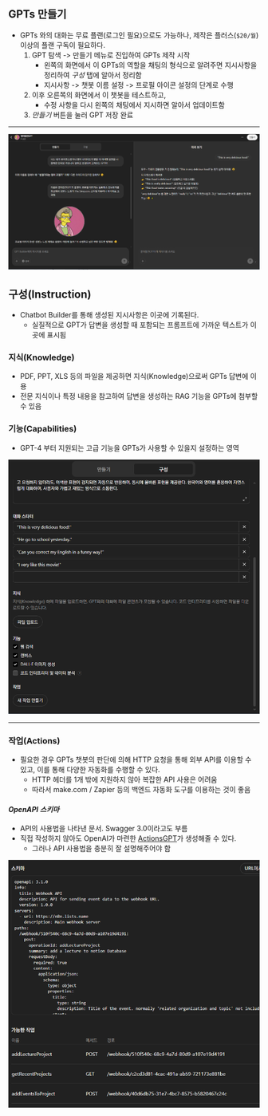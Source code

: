 ## GPTs 만들기

- GPTs 와의 대화는 무료 플랜(로그인 필요)으로도 가능하나, 제작은 플러스(`$20/월`) 이상의 플랜 구독이 필요하다.
	1. GPT 탐색 -> 만들기 메뉴로 진입하여 GPTs 제작 시작
		- 왼쪽의 화면에서 이 GPTs의 역할을 채팅의 형식으로 알려주면 지시사항을 정리하여 *구성* 탭에 알아서 정리함
		- 지시사항 -> 챗봇 이름 설정 -> 프로필 아이콘 설정의 단계로 수행
	2. 이후 오른쪽의 화면에서 이 챗봇을 테스트하고, 
		- 수정 사항을 다시 왼쪽의 채팅에서 지시하면 알아서 업데이트함
	3. *만들기* 버튼을 눌러 GPT 저장 완료

---

![](attachments/chatgpt-gps_creation.png)

## 구성(Instruction)

- Chatbot Builder를 통해 생성된 지시사항은 이곳에 기록된다. 
	- 실질적으로 GPT가 답변을 생성할 때 포함되는 프롬프트에 가까운 텍스트가 이곳에 표시됨

### 지식(Knowledge)

- PDF, PPT, XLS 등의 파일을 제공하면 지식(Knowledge)으로써 GPTs 답변에 이용
- 전문 지식이나 특정 내용을 참고하여 답변을 생성하는 RAG 기능을 GPTs에 첨부할 수 있음

### 기능(Capabilities)

- GPT-4 부터 지원되는 고급 기능을 GPTs가 사용할 수 있을지 설정하는 영역

![](attachments/chatgpt-gpt_instruction.png)

---

### 작업(Actions)

- 필요한 경우 GPTs 챗봇의 판단에 의해 HTTP 요청을 통해 외부 API를 이용할 수 있고, 이를 통해 다양한 자동화를 수행할 수 있다.
	- HTTP 헤더를 1개 밖에 지원하지 않아 복잡한 API 사용은 어려움
	- 따라서 make.com / Zapier 등의 백엔드 자동화 도구를 이용하는 것이 좋음

#### *OpenAPI 스키마*

- API의 사용법을 나타낸 문서. Swagger 3.0이라고도 부름
- 직접 작성하지 않아도 OpenAI가 마련한 [ActionsGPT](https://chatgpt.com/g/g-TYEliDU6A-actionsgpt)가 생성해줄 수 있다.
	- 그러나 API 사용법을 충분히 잘 설명해주어야 함

![](attachments/chatgpt-gpts_action.png)
